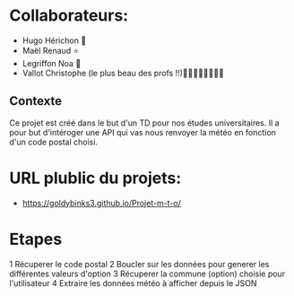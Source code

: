 # Collaborateurs:
- Hugo Hérichon 🚀
- Maël Renaud ⭐
- Legriffon Noa 💖
- Vallot Christophe (le plus beau des profs !!)🧡💛💚💙💜🤎🖤🤍

## Contexte

Ce projet est créé dans le but d'un TD pour nos études universitaires.
Il a pour but d'intéroger une API qui vas nous renvoyer la météo 
en fonction d'un code postal choisi.

# URL plublic du projets:
- https://goldybinks3.github.io/Projet-m-t-o/

# Etapes
1 Récuperer le code postal
2 Boucler sur les données pour generer les différentes valeurs d'option
3 Récuperer la commune (option) choisie pour l'utilisateur
4 Extraire les données météo à afficher depuis le JSON
